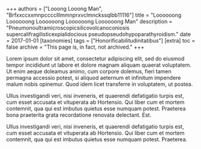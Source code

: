 +++
authors = ["Looong Looong Man", "Brfxxccxxmnpcccclllmmnprxvclmnckssqlbb11116"]
title = "Loooooong Loooooong Loooooong Loooooong Loooooong Man"
description = "Pneumonoultramicroscopicsilicovolcanoconiosis supercalifragilisticexpialidocious pseudopseudohypoparathyroidism."
date = 2017-01-01
[taxonomies]
tags = ["Honorificabilitudinitatibus"]
[extra]
toc = false
archive = "This page is, in fact, not archived."
+++

Lorem ipsum dolor sit amet, consectetur adipiscing elit, sed do eiusmod tempor incididunt ut labore et dolore magnam aliquam quaerat voluptatem. Ut enim aeque doleamus animo, cum corpore dolemus, fieri tamen permagna accessio potest, si aliquod aeternum et infinitum impendere malum nobis opinemur. Quod idem licet transferre in voluptatem, ut postea.

Ullus investigandi veri, nisi inveneris, et quaerendi defatigatio turpis est, cum esset accusata et vituperata ab Hortensio. Qui liber cum et mortem contemnit, qua qui est imbutus quietus esse numquam potest. Praeterea bona praeterita grata recordatione renovata delectant. Est.

Ullus investigandi veri, nisi inveneris, et quaerendi defatigatio turpis est, cum esset accusata et vituperata ab Hortensio. Qui liber cum et mortem contemnit, qua qui est imbutus quietus esse numquam potest. Praeterea.

